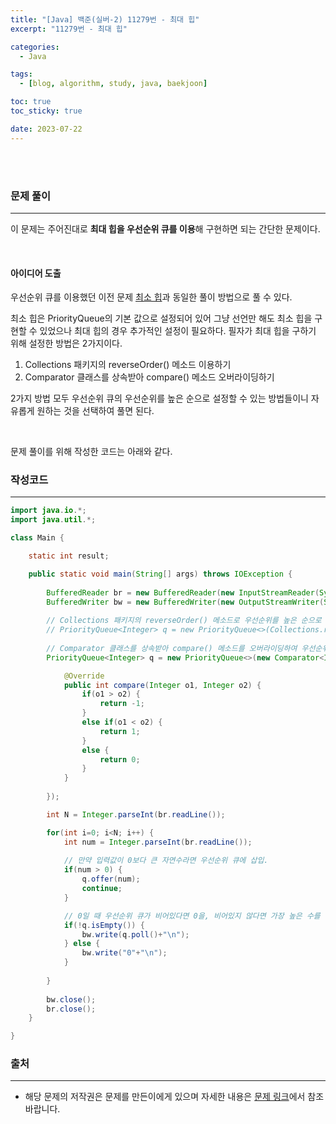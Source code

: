 ```yaml
---
title: "[Java] 백준(실버-2) 11279번 - 최대 힙"
excerpt: "11279번 - 최대 힙"

categories:
  - Java

tags:
  - [blog, algorithm, study, java, baekjoon]

toc: true
toc_sticky: true

date: 2023-07-22
---
```


<br><br>

### 문제 풀이

---

이 문제는 주어진대로 **최대 힙을 우선순위 큐를 이용**해 구현하면 되는 간단한 문제이다.

<br>

#### 아이디어 도출

우선순위 큐를 이용했던 이전 문제 [최소 힙](https://langoustinee.github.io/java/230-post/)과 동일한 풀이 방법으로 풀 수 있다.

최소 힙은 PriorityQueue의 기본 값으로 설정되어 있어 그냥 선언만 해도 최소 힙을 구현할 수 있었으나 최대 힙의 경우 추가적인 설정이 필요하다. 필자가 최대 힙을 구하기 위해 설정한 방법은 2가지이다.

1. Collections 패키지의 reverseOrder() 메소드 이용하기
2. Comparator 클래스를 상속받아 compare() 메소드 오버라이딩하기

2가지 방법 모두 우선순위 큐의 우선순위를 높은 순으로 설정할 수 있는 방법들이니 자유롭게 원하는 것을 선택하여 풀면 된다.



<br>

문제 풀이를 위해 작성한 코드는 아래와 같다.

### 작성코드

---

```java
import java.io.*;
import java.util.*;

class Main {    

    static int result;

    public static void main(String[] args) throws IOException {
        
        BufferedReader br = new BufferedReader(new InputStreamReader(System.in));
        BufferedWriter bw = new BufferedWriter(new OutputStreamWriter(System.out));
        
        // Collections 패키지의 reverseOrder() 메소드로 우선순위를 높은 순으로 설정할 수 있다.
        // PriorityQueue<Integer> q = new PriorityQueue<>(Collections.reverseOrder());
        
        // Comparator 클래스를 상속받아 compare() 메소드를 오버라이딩하여 우선순위를 높은 순으로 설정한다.
        PriorityQueue<Integer> q = new PriorityQueue<>(new Comparator<Integer>() {

            @Override
            public int compare(Integer o1, Integer o2) {
                if(o1 > o2) {
                    return -1;
                }
                else if(o1 < o2) {
                    return 1;
                }
                else {
                    return 0;
                }
            }
            
        });

        int N = Integer.parseInt(br.readLine());

        for(int i=0; i<N; i++) {
            int num = Integer.parseInt(br.readLine());
            
            // 만약 입력값이 0보다 큰 자연수라면 우선순위 큐에 삽입.
            if(num > 0) {
                q.offer(num);
                continue;
            }

            // 0일 때 우선순위 큐가 비어있다면 0을, 비어있지 않다면 가장 높은 수를 꺼낸다.
            if(!q.isEmpty()) {
                bw.write(q.poll()+"\n");
            } else {
                bw.write("0"+"\n");
            }
            
        }
        
        bw.close();
        br.close();
    }

}
```

### 출처

---

- 해당 문제의 저작권은 문제를 만든이에게 있으며 자세한 내용은 [문제 링크](https://www.acmicpc.net/problem/11279)에서 참조바랍니다.
